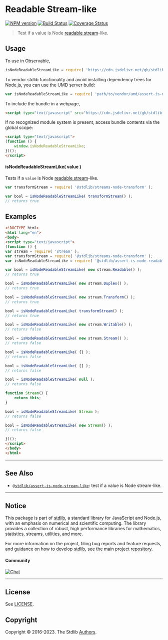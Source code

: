<!--

@license Apache-2.0

Copyright (c) 2018 The Stdlib Authors.

Licensed under the Apache License, Version 2.0 (the "License");
you may not use this file except in compliance with the License.
You may obtain a copy of the License at

   http://www.apache.org/licenses/LICENSE-2.0

Unless required by applicable law or agreed to in writing, software
distributed under the License is distributed on an "AS IS" BASIS,
WITHOUT WARRANTIES OR CONDITIONS OF ANY KIND, either express or implied.
See the License for the specific language governing permissions and
limitations under the License.

-->

# Readable Stream-like

[![NPM version][npm-image]][npm-url] [![Build Status][test-image]][test-url] [![Coverage Status][coverage-image]][coverage-url] <!-- [![dependencies][dependencies-image]][dependencies-url] -->

> Test if a value is Node [readable stream][nodejs-stream]-like.



<section class="usage">

## Usage

To use in Observable,

```javascript
isNodeReadableStreamLike = require( 'https://cdn.jsdelivr.net/gh/stdlib-js/assert-is-node-readable-stream-like@umd/browser.js' )
```

To vendor stdlib functionality and avoid installing dependency trees for Node.js, you can use the UMD server build:

```javascript
var isNodeReadableStreamLike = require( 'path/to/vendor/umd/assert-is-node-readable-stream-like/index.js' )
```

To include the bundle in a webpage,

```html
<script type="text/javascript" src="https://cdn.jsdelivr.net/gh/stdlib-js/assert-is-node-readable-stream-like@umd/browser.js"></script>
```

If no recognized module system is present, access bundle contents via the global scope:

```html
<script type="text/javascript">
(function () {
    window.isNodeReadableStreamLike;
})();
</script>
```

#### isNodeReadableStreamLike( value )

Tests if a `value` is Node [readable stream][nodejs-stream]-like.

```javascript
var transformStream = require( '@stdlib/streams-node-transform' );

var bool = isNodeReadableStreamLike( transformStream() );
// returns true
```

</section>

<!-- /.usage -->

<section class="notes">

</section>

<!-- /.notes -->

<section class="examples">

## Examples

<!-- eslint no-undef: "error" -->

```html
<!DOCTYPE html>
<html lang="en">
<body>
<script type="text/javascript">
(function () {
var stream = require( 'stream' );
var transformStream = require( '@stdlib/streams-node-transform' );
var isNodeReadableStreamLike = require( '@stdlib/assert-is-node-readable-stream-like' );

var bool = isNodeReadableStreamLike( new stream.Readable() );
// returns true

bool = isNodeReadableStreamLike( new stream.Duplex() );
// returns true

bool = isNodeReadableStreamLike( new stream.Transform() );
// returns true

bool = isNodeReadableStreamLike( transformStream() );
// returns true

bool = isNodeReadableStreamLike( new stream.Writable() );
// returns false

bool = isNodeReadableStreamLike( new stream.Stream() );
// returns false

bool = isNodeReadableStreamLike( {} );
// returns false

bool = isNodeReadableStreamLike( [] );
// returns false

bool = isNodeReadableStreamLike( null );
// returns false

function Stream() {
    return this;
}

bool = isNodeReadableStreamLike( Stream );
// returns false

bool = isNodeReadableStreamLike( new Stream() );
// returns false

})();
</script>
</body>
</html>
```

</section>

<!-- /.examples -->

<!-- Section for related `stdlib` packages. Do not manually edit this section, as it is automatically populated. -->

<section class="related">

* * *

## See Also

-   <span class="package-name">[`@stdlib/assert-is-node-stream-like`][@stdlib/assert/is-node-stream-like]</span><span class="delimiter">: </span><span class="description">test if a value is Node stream-like.</span>

</section>

<!-- /.related -->

<!-- Section for all links. Make sure to keep an empty line after the `section` element and another before the `/section` close. -->


<section class="main-repo" >

* * *

## Notice

This package is part of [stdlib][stdlib], a standard library for JavaScript and Node.js, with an emphasis on numerical and scientific computing. The library provides a collection of robust, high performance libraries for mathematics, statistics, streams, utilities, and more.

For more information on the project, filing bug reports and feature requests, and guidance on how to develop [stdlib][stdlib], see the main project [repository][stdlib].

#### Community

[![Chat][chat-image]][chat-url]

---

## License

See [LICENSE][stdlib-license].


## Copyright

Copyright &copy; 2016-2023. The Stdlib [Authors][stdlib-authors].

</section>

<!-- /.stdlib -->

<!-- Section for all links. Make sure to keep an empty line after the `section` element and another before the `/section` close. -->

<section class="links">

[npm-image]: http://img.shields.io/npm/v/@stdlib/assert-is-node-readable-stream-like.svg
[npm-url]: https://npmjs.org/package/@stdlib/assert-is-node-readable-stream-like

[test-image]: https://github.com/stdlib-js/assert-is-node-readable-stream-like/actions/workflows/test.yml/badge.svg?branch=main
[test-url]: https://github.com/stdlib-js/assert-is-node-readable-stream-like/actions/workflows/test.yml?query=branch:main

[coverage-image]: https://img.shields.io/codecov/c/github/stdlib-js/assert-is-node-readable-stream-like/main.svg
[coverage-url]: https://codecov.io/github/stdlib-js/assert-is-node-readable-stream-like?branch=main

<!--

[dependencies-image]: https://img.shields.io/david/stdlib-js/assert-is-node-readable-stream-like.svg
[dependencies-url]: https://david-dm.org/stdlib-js/assert-is-node-readable-stream-like/main

-->

[chat-image]: https://img.shields.io/gitter/room/stdlib-js/stdlib.svg
[chat-url]: https://app.gitter.im/#/room/#stdlib-js_stdlib:gitter.im

[stdlib]: https://github.com/stdlib-js/stdlib

[stdlib-authors]: https://github.com/stdlib-js/stdlib/graphs/contributors

[umd]: https://github.com/umdjs/umd
[es-module]: https://developer.mozilla.org/en-US/docs/Web/JavaScript/Guide/Modules

[deno-url]: https://github.com/stdlib-js/assert-is-node-readable-stream-like/tree/deno
[umd-url]: https://github.com/stdlib-js/assert-is-node-readable-stream-like/tree/umd
[esm-url]: https://github.com/stdlib-js/assert-is-node-readable-stream-like/tree/esm
[branches-url]: https://github.com/stdlib-js/assert-is-node-readable-stream-like/blob/main/branches.md

[stdlib-license]: https://raw.githubusercontent.com/stdlib-js/assert-is-node-readable-stream-like/main/LICENSE

[nodejs-stream]: https://nodejs.org/api/stream.html

<!-- <related-links> -->

[@stdlib/assert/is-node-stream-like]: https://github.com/stdlib-js/assert-is-node-stream-like/tree/umd

<!-- </related-links> -->

</section>

<!-- /.links -->
